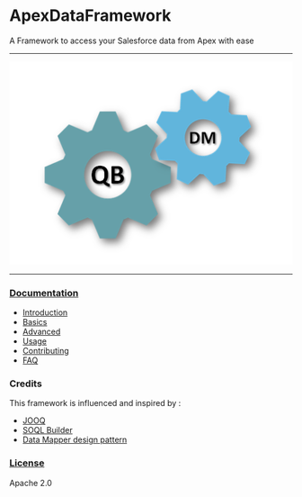 # ApexDataFramework

A Framework to access your Salesforce data from Apex with ease

-----

![overview](/docs/assets/overview.PNG)

-----

### [Documentation](/docs/README.md)
* [Introduction](/docs/INTRO.md)
* [Basics](/docs/basics/README.md)
* [Advanced](/docs/advanced/README.md)
* [Usage](/docs/USAGE.md)
* [Contributing](/docs/CONTRIBUTE.md)
* [FAQ](/docs/FAQ.md)

### Credits
This framework is influenced and inspired by :

* [JOOQ](http://www.jooq.org/)
* [SOQL Builder](http://apex-commons.github.io/query/soql-builder/)
* [Data Mapper design pattern](http://richard.jp.leguen.ca/tutoring/soen343-f2010/tutorials/implementing-data-mapper/)

### [License](LICENSE)

Apache 2.0
